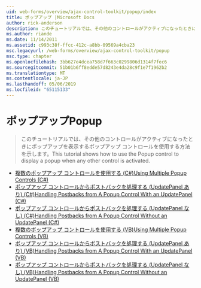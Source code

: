 ```yaml
---
uid: web-forms/overview/ajax-control-toolkit/popup/index
title: ポップアップ |Microsoft Docs
author: rick-anderson
description: このチュートリアルでは、その他のコントロールがアクティブになったときにポップアップを表示するポップアップ コントロールを使用する方法を示します。
ms.author: riande
ms.date: 11/14/2011
ms.assetid: c993c38f-ffcc-412c-a8bb-09569a4cba23
msc.legacyurl: /web-forms/overview/ajax-control-toolkit/popup
msc.type: chapter
ms.openlocfilehash: 3bb627e4dcea758d7f663c0299806d1314f7fec6
ms.sourcegitcommit: 51b01b6ff8edde57d8243e4da28c9f1e7f1962b2
ms.translationtype: MT
ms.contentlocale: ja-JP
ms.lasthandoff: 05/06/2019
ms.locfileid: "65115133"
---
```

# <a name="popup"></a><span data-ttu-id="268da-103">ポップアップ</span><span class="sxs-lookup"><span data-stu-id="268da-103">Popup</span></span>

> <span data-ttu-id="268da-104">このチュートリアルでは、その他のコントロールがアクティブになったときにポップアップを表示するポップアップ コントロールを使用する方法を示します。</span><span class="sxs-lookup"><span data-stu-id="268da-104">This tutorial shows how to use the Popup control to display a popup when any other control is activated.</span></span>

- [<span data-ttu-id="268da-105">複数のポップアップ コントロールを使用する (C#)</span><span class="sxs-lookup"><span data-stu-id="268da-105">Using Multiple Popup Controls (C#)</span></span>](using-multiple-popup-controls-cs.md)
- [<span data-ttu-id="268da-106">ポップアップ コントロールからポストバックを処理する (UpdatePanel あり) (C#)</span><span class="sxs-lookup"><span data-stu-id="268da-106">Handling Postbacks from A Popup Control With an UpdatePanel (C#)</span></span>](handling-postbacks-from-a-popup-control-with-an-updatepanel-cs.md)
- [<span data-ttu-id="268da-107">ポップアップ コントロールからポストバックを処理する (UpdatePanel なし) (C#)</span><span class="sxs-lookup"><span data-stu-id="268da-107">Handling Postbacks from A Popup Control Without an UpdatePanel (C#)</span></span>](handling-postbacks-from-a-popup-control-without-an-updatepanel-cs.md)
- [<span data-ttu-id="268da-108">複数のポップアップ コントロールを使用する (VB)</span><span class="sxs-lookup"><span data-stu-id="268da-108">Using Multiple Popup Controls (VB)</span></span>](using-multiple-popup-controls-vb.md)
- [<span data-ttu-id="268da-109">ポップアップ コントロールからポストバックを処理する (UpdatePanel あり) (VB)</span><span class="sxs-lookup"><span data-stu-id="268da-109">Handling Postbacks from A Popup Control With an UpdatePanel (VB)</span></span>](handling-postbacks-from-a-popup-control-with-an-updatepanel-vb.md)
- [<span data-ttu-id="268da-110">ポップアップ コントロールからポストバックを処理する (UpdatePanel なし) (VB)</span><span class="sxs-lookup"><span data-stu-id="268da-110">Handling Postbacks from A Popup Control Without an UpdatePanel (VB)</span></span>](handling-postbacks-from-a-popup-control-without-an-updatepanel-vb.md)
